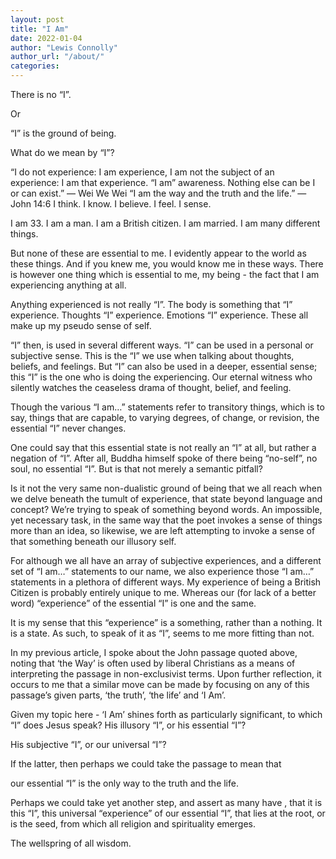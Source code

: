 ```yaml
---
layout: post
title: "I Am"
date: 2022-01-04
author: "Lewis Connolly"
author_url: "/about/"
categories:
---
```


There is no “I”.

Or

“I” is the ground of being.

What do we mean by “I”?

“I do not experience: I am experience, I am not the subject of an experience: I am that experience. “I am” awareness. Nothing else can be I or can exist.” — Wei We Wei “I am the way and the truth and the life.” — John 14:6 I think. I know. I believe. I feel. I sense.

I am 33. I am a man. I am a British citizen. I am married. I am many different things.

But none of these are essential to me. I evidently appear to the world as these things. And if you knew me, you would know me in these ways. There is however one thing which is essential to me, my being - the fact that I am experiencing anything at all.

Anything experienced is not really “I”. The body is something that “I” experience. Thoughts “I” experience. Emotions “I” experience. These all make up my pseudo sense of self.

“I” then, is used in several different ways. “I” can be used in a personal or subjective sense. This is the “I” we use when talking about thoughts, beliefs, and feelings. But “I” can also be used in a deeper, essential sense; this “I” is the one who is doing the experiencing. Our eternal witness who silently watches the ceaseless drama of thought, belief, and feeling.

Though the various “I am…” statements refer to transitory things, which is to say, things that are capable, to varying degrees, of change, or revision, the essential “I” never changes.

One could say that this essential state is not really an “I” at all, but rather a negation of “I”. After all, Buddha himself spoke of there being “no-self”, no soul, no essential “I”. But is that not merely a semantic pitfall?

Is it not the very same non-dualistic ground of being that we all reach when we delve beneath the tumult of experience, that state beyond language and concept? We’re trying to speak of something beyond words. An impossible, yet necessary task, in the same way that the poet invokes a sense of things more than an idea, so likewise, we are left attempting to invoke a sense of that something beneath our illusory self.

For although we all have an array of subjective experiences, and a different set of “I am…” statements to our name, we also experience those “I am…” statements in a plethora of different ways. My experience of being a British Citizen is probably entirely unique to me. Whereas our (for lack of a better word) “experience” of the essential “I” is one and the same.

It is my sense that this “experience” is a something, rather than a nothing. It is a state. As such, to speak of it as “I”, seems to me more fitting than not.

In my previous article, I spoke about the John passage quoted above, noting that ‘the Way’ is often used by liberal Christians as a means of interpreting the passage in non-exclusivist terms. Upon further reflection, it occurs to me that a similar move can be made by focusing on any of this passage’s given parts, ‘the truth’, ‘the life’ and ‘I Am’.

Given my topic here - ‘I Am’ shines forth as particularly significant, to which “I” does Jesus speak? His illusory “I”, or his essential “I”?

His subjective “I”, or our universal “I”?

If the latter, then perhaps we could take the passage to mean that

our essential “I” is the only way to the truth and the life.

Perhaps we could take yet another step, and assert as many have , that it is this “I”, this universal “experience” of our essential “I”, that lies at the root, or is the seed, from which all religion and spirituality emerges.

The wellspring of all wisdom.